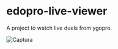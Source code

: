# edopro-live-viewer
A project to watch live duels from ygopro.

![Captura](https://github.com/termitaklk/edopro-live-viewer/assets/112192503/da03c8ab-0f11-4717-8aea-eff9e548a9ce)
